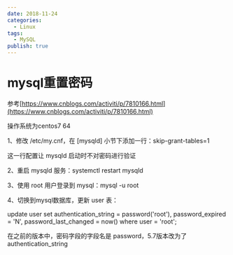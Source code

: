 ```yaml
---
date: 2018-11-24
categories:
  - Linux
tags:
  - MySQL
publish: true
---
```


# mysql重置密码

参考[https://www.cnblogs.com/activiti/p/7810166.html](https://www.cnblogs.com/activiti/p/7810166.html)

操作系统为centos7 64

1、修改 /etc/my.cnf，在 [mysqld] 小节下添加一行：skip-grant-tables=1

这一行配置让 mysqld 启动时不对密码进行验证

2、重启 mysqld 服务：systemctl restart mysqld

3、使用 root 用户登录到 mysql：mysql -u root

4、切换到mysql数据库，更新 user 表：

update user set authentication_string = password('root'), password_expired = 'N', password_last_changed = now() where user = 'root';

在之前的版本中，密码字段的字段名是 password，5.7版本改为了 authentication_string
